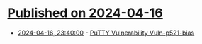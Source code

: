 # [Published on 2024-04-16](index.md)

* [2024-04-16, 23:40:00](https://soylentnews.org/article.pl?sid=24/04/16/072241&from=rss) - [PuTTY Vulnerability Vuln-p521-bias](https://soylentnews.org/article.pl?sid=24/04/16/072241&from=rss)

